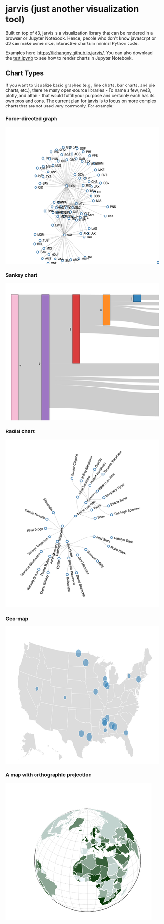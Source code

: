 # jarvis (just another visualization tool)
Built on top of d3, jarvis is a visualization library that can be rendered in a browser or Jupyter Notebook. Hence, people who don't know javascript or d3 can make some nice, interactive charts in mininal Python code.

Examples here: https://lichangny.github.io/jarvis/. You can also download the [test.ipynb](https://github.com/LiChangNY/jarvis/blob/master/jarvis/test.ipynb) to see how to render charts in Jupyter Notebook.

## Chart Types
If you want to visualize basic graphes (e.g., line charts, bar charts, and pie charts, etc.), there're many open-source libraries - To name a few, nvd3, plotly, and altair - that would fulfill your purpose and certainly each has its own pros and cons. The current plan for jarvis is to focus on more complex charts that are not used very commonly. For example:

### Force-directed graph

<img src="https://github.com/LiChangNY/jarvis/blob/master/img/force%20graph.png" width="600" height="450">

### Sankey chart

<img src="https://github.com/LiChangNY/jarvis/blob/master/img/sankey.png" width="600" height="450">

### Radial chart

<img src="https://github.com/LiChangNY/jarvis/blob/master/img/radial.png" width="600" height="550">

### Geo-map

<img src="https://github.com/LiChangNY/jarvis/blob/master/img/map.png" width="600" height="450">

### A map with orthographic projection

<img src="https://github.com/LiChangNY/jarvis/blob/master/img/globe.png" width="480" height="450">
